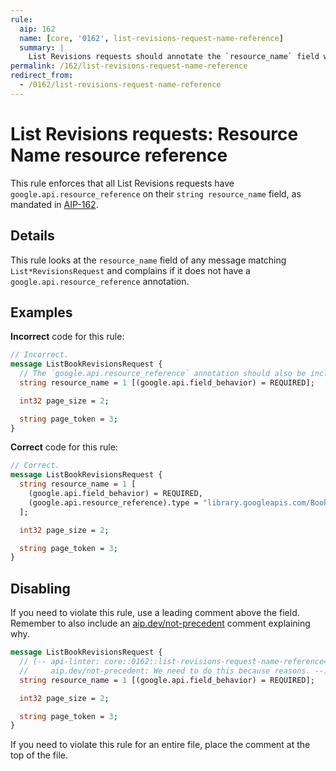 ```yaml
---
rule:
  aip: 162
  name: [core, '0162', list-revisions-request-name-reference]
  summary: |
    List Revisions requests should annotate the `resource_name` field with `google.api.resource_reference`.
permalink: /162/list-revisions-request-name-reference
redirect_from:
  - /0162/list-revisions-request-name-reference
---
```


# List Revisions requests: Resource Name resource reference

This rule enforces that all List Revisions requests have
`google.api.resource_reference` on their `string resource_name` field, as mandated in
[AIP-162][].

## Details

This rule looks at the `resource_name` field of any message matching
`List*RevisionsRequest` and complains if it does not have a
`google.api.resource_reference` annotation.

## Examples

**Incorrect** code for this rule:

```proto
// Incorrect.
message ListBookRevisionsRequest {
  // The `google.api.resource_reference` annotation should also be included.
  string resource_name = 1 [(google.api.field_behavior) = REQUIRED];

  int32 page_size = 2;

  string page_token = 3;
}
```

**Correct** code for this rule:

```proto
// Correct.
message ListBookRevisionsRequest {
  string resource_name = 1 [
    (google.api.field_behavior) = REQUIRED,
    (google.api.resource_reference).type = "library.googleapis.com/Book"
  ];

  int32 page_size = 2;

  string page_token = 3;
}
```

## Disabling

If you need to violate this rule, use a leading comment above the field.
Remember to also include an [aip.dev/not-precedent][] comment explaining why.

```proto
message ListBookRevisionsRequest {
  // (-- api-linter: core::0162::list-revisions-request-name-reference=disabled
  //     aip.dev/not-precedent: We need to do this because reasons. --)
  string resource_name = 1 [(google.api.field_behavior) = REQUIRED];

  int32 page_size = 2;

  string page_token = 3;
}
```

If you need to violate this rule for an entire file, place the comment at the
top of the file.

[aip-162]: https://aip.dev/162
[aip.dev/not-precedent]: https://aip.dev/not-precedent
